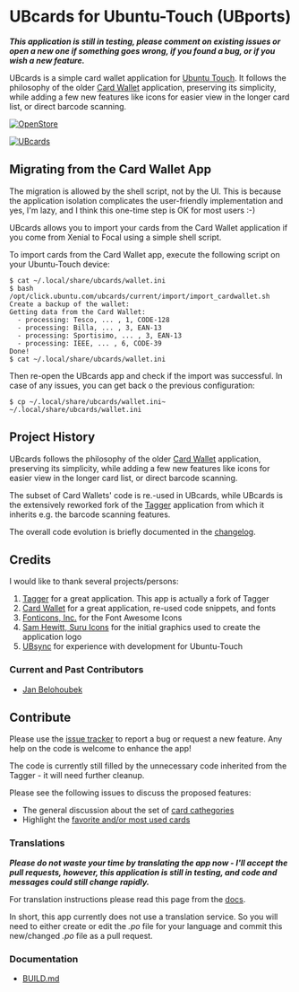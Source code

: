 # UBcards for Ubuntu-Touch (UBports)

***This application is still in testing, please comment on existing issues or open a new one if something goes wrong, if you found a bug, or if you wish a new feature.***

UBcards is a simple card wallet application for [Ubuntu Touch](https://ubports.com/). It follows the philosophy of the older [Card Wallet](https://gitlab.com/AppsLee/cardwallet) application, preserving its simplicity, while adding a few new features like icons for easier view in the longer card list, or direct barcode scanning. 

[![OpenStore](https://open-store.io/badges/en_US.png)](https://open-store.io/app/ubcards)

[![UBcards](https://github.com/belohoub/UBcards/blob/master/app/graphics/ubcards256.png?raw=true)](https://github.com/belohoub/UBcards/)

## Migrating from the Card Wallet App

The migration is allowed by the shell script, not by the UI. This is because the application isolation complicates the user-friendly implementation and yes, I'm lazy, and I think this one-time step is OK for most users :-) 

UBcards allows you to import your cards from the Card Wallet application if you come from Xenial to Focal using a simple shell script.

To import cards from the Card Wallet app, execute the following script on your Ubuntu-Touch device:
```
$ cat ~/.local/share/ubcards/wallet.ini
$ bash /opt/click.ubuntu.com/ubcards/current/import/import_cardwallet.sh 
Create a backup of the wallet: 
Getting data from the Card Wallet: 
  - processing: Tesco, ... , 1, CODE-128
  - processing: Billa, ... , 3, EAN-13
  - processing: Sportisimo, ... , 3, EAN-13
  - processing: IEEE, ... , 6, CODE-39
Done!
$ cat ~/.local/share/ubcards/wallet.ini
```

Then re-open the UBcards app and check if the import was successful. In case of any issues, you can get back o the previous configuration:

```
$ cp ~/.local/share/ubcards/wallet.ini~ ~/.local/share/ubcards/wallet.ini
```

## Project History

UBcards follows the philosophy of the older [Card Wallet](https://gitlab.com/AppsLee/cardwallet) application, preserving its simplicity, while adding a few new features like icons for easier view in the longer card list, or direct barcode scanning. 

The subset of Card Wallets' code is re.-used in UBcards, while UBcards is the extensively reworked fork of the [Tagger](https://gitlab.com/balcy/tagger) application from which it inherits e.g. the barcode scanning features.

The overall code evolution is briefly documented in the [changelog](CHANGELOG.md).

## Credits

I would like to thank several projects/persons:
1. [Tagger](https://gitlab.com/balcy/tagger) for a great application. This app is actually a fork of Tagger
1. [Card Wallet](https://gitlab.com/AppsLee/cardwallet) for a great application, re-used code snippets, and fonts
1. [Fonticons, Inc.](https://fontawesome.com) for the Font Awesome Icons
1. [Sam Hewitt, Suru Icons](https://github.com/snwh/suru-icon-theme) for the initial graphics used to create the application logo
1. [UBsync](https://github.com/belohoub/UBsync/) for experience with development for Ubuntu-Touch

### Current and Past Contributors
  * [Jan Belohoubek](https://github.com/belohoub/)

## Contribute

Please use the [issue tracker](https://github.com/belohoub/UBcards/issues) to report a bug or request a new feature.
Any help on the code is welcome to enhance the app!

The code is currently still filled by the unnecessary code inherited from the Tagger - it will need further cleanup.

Please see the following issues to discuss the proposed features:
  * The general discussion about the set of [card cathegories](https://github.com/belohoub/UBcards/issues/1)
  * Highlight the [favorite and/or most used cards](https://github.com/belohoub/UBcards/issues/2)

### Translations

***Please do not waste your time by translating the app now - I'll accept the pull requests, however, this application is still in testing, and code and messages could still change rapidly.***

For translation instructions please read this page from the [docs](https://docs.ubports.com/en/latest/contribute/translations.html).

In short, this app currently does not use a translation service. So you will need to either create or edit the *.po* file for your language and commit this new/changed *.po* file as a pull request.

### Documentation
  * [BUILD.md](BUILD.md)
